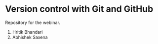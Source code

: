 # Version control with Git and GitHub
 Repository for the webinar.



1. Hritik Bhandari
2. Abhishek Saxena
